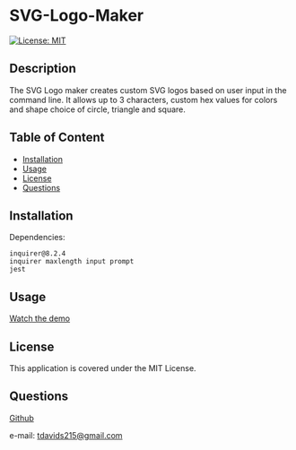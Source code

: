 # SVG-Logo-Maker

[![License: MIT](https://img.shields.io/badge/License-MIT-yellow.svg)](https://opensource.org/licenses/MIT)
  ## Description
  
  The SVG Logo maker creates custom SVG logos based on user input in the command line. It allows up to 3 characters, custom hex values for colors and shape choice of circle, triangle and square. 

  
  ## Table of Content
  
  - [Installation](#installation)
  - [Usage](#usage)
  - [License](#license)
  - [Questions](#questions)
  
  ## Installation


Dependencies:

    inquirer@8.2.4
    inquirer maxlength input prompt
    jest
  
  ## Usage

  [Watch the demo](https://drive.google.com/file/d/1i5ggCnX7muOS5YN8yd46qhyS1NeMw41T/view?usp=sharing)
  
  
  ## License
  
  This application is covered under the MIT License.
  
  
  ## Questions
  
  
  [Github](https://www.github.com/tdavids215)
  
  e-mail: tdavids215@gmail.com